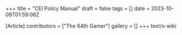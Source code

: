 +++
title = "CEI Policy Manual"
draft = false
tags = []
date = 2023-10-09T01:59:06Z

[Article]
contributors = ["The 64th Gamer"]
gallery = []
+++
text/x-wiki